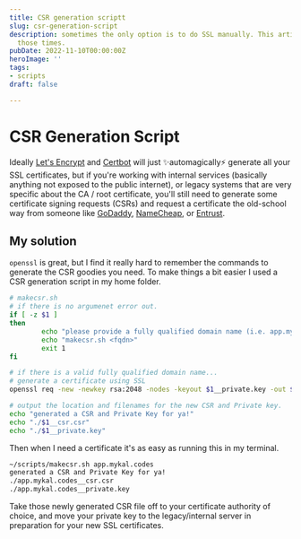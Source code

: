 ```yaml
---
title: CSR generation scriptt
slug: csr-generation-script
description: sometimes the only option is to do SSL manually. This article is for
  those times.
pubDate: 2022-11-10T00:00:00Z
heroImage: ''
tags:
- scripts
draft: false

---
```

# CSR Generation Script
Ideally [Let's Encrypt](https://letsencrypt.org/) and [Certbot](https://certbot.eff.org/) will just ✨automagically⚡ generate all your SSL certificates, but if you're working with internal services (basically anything not exposed to the public internet), or legacy systems that are very specific about the CA / root certificate, you'll still need to generate some certificate signing requests (CSRs) and request a certificate the old-school way from someone like [GoDaddy](https://www.godaddy.com/en-ca/web-security/ssl-certificate), [NameCheap](https://www.namecheap.com/security/ssl-certificates/), or [Entrust](https://www.entrust.com/digital-security/certificate-solutions/products/digital-certificates/tls-ssl-certificates).

## My solution
`openssl` is great, but I find it really hard to remember the commands to generate the CSR goodies you need. To make things a bit easier I used a CSR generation script in my home folder.   

```sh
# makecsr.sh
# if there is no argumenet error out. 
if [ -z $1 ]
then
        echo "please provide a fully qualified domain name (i.e. app.mykal.codes)"
        echo "makecsr.sh <fqdn>"
        exit 1
fi

# if there is a valid fully qualified domain name...
# generate a certificate using SSL 
openssl req -new -newkey rsa:2048 -nodes -keyout $1__private.key -out $1__csr.csr -subj "/C=CA/ST=BC/L=Vancouver/O=Tinybox Software Development/OU=Mykal Machon/CN=$1"

# output the location and filenames for the new CSR and Private key.
echo "generated a CSR and Private Key for ya!"
echo "./$1__csr.csr"
echo "./$1__private.key"
```

Then when I need a certificate it's as easy as running this in my terminal. 

```bash
~/scripts/makecsr.sh app.mykal.codes
generated a CSR and Private Key for ya!
./app.mykal.codes__csr.csr
./app.mykal.codes__private.key
```

Take those newly generated CSR file off to your certificate authority of choice, and move your private key to the legacy/internal server in preparation for your new SSL certificates. 